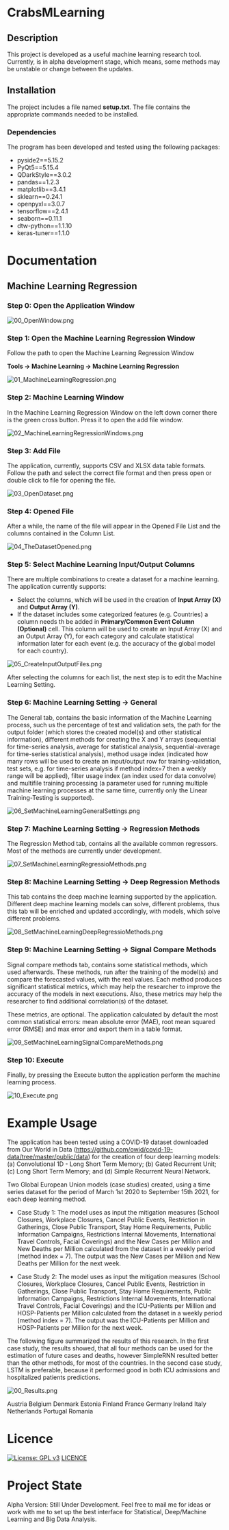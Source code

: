 # CrabsMLearning
## Description
This project is developed as a useful machine learning research tool. Currently, is
in alpha development stage, which means, some methods may be unstable or change between
the updates.

## Installation
The project includes a file named **setup.txt**. The file contains the
appropriate commands needed to be installed.

### Dependencies
The program has been developed and tested using the following packages:

- pyside2==5.15.2
- PyQt5==5.15.4
- QDarkStyle==3.0.2
- pandas==1.2.3
- matplotlib==3.4.1
- sklearn==0.24.1
- openpyxl==3.0.7
- tensorflow==2.4.1
- seaborn==0.11.1
- dtw-python==1.1.10
- keras-tuner==1.1.0

# Documentation

## Machine Learning Regression

### Step 0: Open the Application Window
![00_OpenWindow.png](readme/machine_learning_regression/00_OpenWindow.png)

### Step 1: Open the Machine Learning Regression Window
Follow the path to open the Machine Learning Regression Window

**Tools &#8594; Machine Learning &#8594; Machine Learning Regression**

![01_MachineLearningRegression.png](readme/machine_learning_regression/01_MachineLearningRegression.png)

### Step 2: Machine Learning Window
In the Machine Learning Regression Window on the left down corner there is the green cross button. 
Press it to open the add file window.

![02_MachineLearningRegressionWindows.png](readme/machine_learning_regression/02_MachineLearningRegressionWindows.png)

### Step 3: Add File
The application, currently, supports CSV and XLSX data table formats. Follow the path and select
the correct file format and then press open or double click to file for opening the file.

![03_OpenDataset.png](readme/machine_learning_regression/03_OpenDataset.png)

### Step 4: Opened File
After a while, the name of the file will appear in the Opened File List and the
columns contained in the Column List.

![04_TheDatasetOpened.png](readme/machine_learning_regression/04_TheDatasetOpened.png)

### Step 5: Select Machine Learning Input/Output Columns
There are multiple combinations to create a dataset for a machine learning. The application
currently supports:
- Select the columns, which will be used in the creation of **Input Array (X)** and 
  **Output Array (Y)**.
- If the dataset includes some categorized features (e.g. Countries) a column needs th be 
  added in **Primary/Common Event Column (Optional)** cell. This column will be used to create
  an Input Array (X) and an Output Array (Y), for each category and calculate statistical information
  later for each event (e.g. the accuracy of the global model for each country).

![05_CreateInputOutputFiles.png](readme/machine_learning_regression/05_CreateInputOutputFIles.png)

After selecting the columns for each list, the next step is to edit the Machine Learning Setting.

### Step 6: Machine Learning Setting &#8594; General

The General tab, contains the basic information of the Machine Learning process, such us the percentage of
test and validation sets, the path for the output folder (which stores the created model(s) and other statistical
information), different methods for creating the X and Y arrays (sequential for time-series analysis, average for
statistical analysis, sequential-average for time-series statistical analysis), method usage index (indicated 
how many rows will be used to create an input/output row for training-validation, test sets, e.g. for time-series
analysis if method index=7 then a weekly range will be applied), filter usage index (an index used for data convolve)
and multifile training processing (a parameter used for running multiple machine learning processes at the same
time, currently only the Linear Training-Testing is supported).

![06_SetMachineLearningGeneralSettings.png](readme/machine_learning_regression/06_SetMachineLearningGeneralSettings.png)

### Step 7: Machine Learning Setting &#8594; Regression Methods

The Regression Method tab, contains all the available common regressors. Most of the methods are currently under
development.

![07_SetMachineLearningRegressioMethods.png](readme/machine_learning_regression/07_SetMachineLearningRegressioMethods.png)

### Step 8: Machine Learning Setting &#8594; Deep Regression Methods

This tab contains the deep machine learning supported by the application. Different deep machine learning models
can solve, different problems, thus this tab will be enriched and updated accordingly, with models, which solve
different problems.

![08_SetMachineLearningDeepRegressioMethods.png](readme/machine_learning_regression/08_SetMachineLearningDeepRegressioMethods.png)

### Step 9: Machine Learning Setting &#8594; Signal Compare Methods

Signal compare methods tab, contains some statistical methods, which used afterwards. These methods, run after the
training of the model(s) and compare the forecasted values, with the real values. Each method produces significant
statistical metrics, which may help the researcher to improve the accuracy of the models in next executions. Also,
these metrics may help the researcher to find additional correlation(s) of the dataset.

These metrics, are optional. The application calculated by default the most common statistical errors:
mean absolute error (MAE), root mean squared error (RMSE) and max error and export them in a table format.

![09_SetMachineLearningSignalCompareMethods.png](readme/machine_learning_regression/09_SetMachineLearningSignalCompareMethods.png)

### Step 10: Execute
Finally, by pressing the Execute button the application perform the machine learning process. 

![10_Execute.png](readme/machine_learning_regression/10_Execute.png)

# Example Usage
The application has been tested using a COVID-19 dataset downloaded from Our World in Data
(https://github.com/owid/covid-19-data/tree/master/public/data) for the creation of four
deep learning models: (a) Convolutional 1D - Long Short Term Memory; (b) Gated Recurrent Unit;
(c) Long Short Term Memory; and (d) Simple Recurrent Neural Network.

Two Global European Union models (case studies) created, using a time series dataset for the period of
March 1st 2020 to September 15th 2021, for each deep learning method.

- Case Study 1: The model uses as input the mitigation measures (School Closures, Workplace Closures, Cancel Public Events, Restriction in Gatherings, 
Close Public Transport, Stay Home Requirements, Public Information Campaigns, Restrictions Internal Movements, 
International Travel Controls, Facial Coverings) and the New Cases per Million and New Deaths per Million calculated from the
dataset in a weekly period (method index = 7). The output was the New Cases per Million and New Deaths per Million for the next
week.

- Case Study 2: The model uses as input the mitigation measures (School Closures, Workplace Closures, Cancel Public Events, Restriction in Gatherings, 
Close Public Transport, Stay Home Requirements, Public Information Campaigns, Restrictions Internal Movements, 
International Travel Controls, Facial Coverings) and the ICU-Patients per Million and HOSP-Patients per Million calculated from the
dataset in a weekly period (method index = 7). The output was the ICU-Patients per Million and HOSP-Patients per Million for the next
week.

The following figure summarized the results of this research. In the first case study, the results 
showed, that all four methods can be used for the estimation of future cases and deaths, however 
SimpleRNN resulted better than the other methods, for most of the countries. In the second case 
study, LSTM is preferable, because it performed good in both ICU admissions and hospitalized 
patients predictions. 

![00_Results.png](readme/covid_case_study/00_Results.png)


Austria Belgium Denmark Estonia Finland France Germany Ireland Italy Netherlands Portugal Romania

# Licence
[![License: GPL v3](https://img.shields.io/badge/License-GPLv3-blue.svg)](https://www.gnu.org/licenses/gpl-3.0)
[LICENCE](LICENSE)


# Project State
Alpha Version: Still Under Development. Feel free to mail me for ideas or work with me to set up the best interface for Statistical, Deep/Machine Learning and Big Data Analysis.
